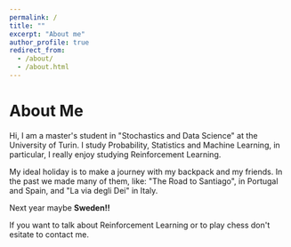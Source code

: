 ```yaml
---
permalink: /
title: ""
excerpt: "About me"
author_profile: true
redirect_from: 
  - /about/
  - /about.html
---
```


About Me
======
Hi, I am a master's student in "Stochastics and Data Science" at the University of Turin. I study Probability, Statistics and Machine Learning, in particular, I really enjoy studying Reinforcement Learning. 

My ideal holiday is to make a journey with my backpack and my friends. In the past we made many of them, like: "The Road to Santiago", in Portugal and Spain, and "La via degli Dei" in Italy. 

Next year maybe **Sweden!!**

If you want to talk about Reinforcement Learning or to play chess don't esitate to contact me.
